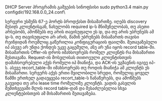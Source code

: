 DHCP Server
პროგრამის გაშვების სინოფსისი sudo python3.4 main.py configdir/192.168.0.0_24.conf\

სერვერი უსმენს 67-ე პორტს ბროდქასთ მისამართზე. იღებს discovery მესიჯს კლიენტისგან, ნახულობს required ip-ს მნიშვნელობას, თუ ასეთი არსებობს, ამოწმებს თუ არის თავისუფალი ეს ip, და თუ არის უბრუნებს ამ ip-ს. თუ თავისუფალი არ არის, მაშინ უბრუნებს მისამართს თავისი რეინჯიდან როემლიც გაწერილია კონფიგურაციის ფაილში. შეთავაზებული იპ ასევე არ უნდა ქონდეს უკვე გაცემული, ანუ არ უნა იყოს record table-ში.
მისამართის Offer-ის დროს იმახსოვრებს რომელ კლიენტს რა მისამართი შესთავაზა. Request-ის მოსვლისას თითოეული კლიენტისთვის დამახსოვრებული აქვს რომელი იპ მიანიჭა, და ACK-ის უგზავნის იგივე იპ-ს. ასევე recort_table-ში იმახსოვრებს თუ როდის მიანიჭა ამ კლიენტს ეს მისამართი.
სერვერს აქვს ერთი შვილობილი სრედი, რომელიც ყოველ წამში ერთხელ გადაუყვება recort_table-ს ჩანაწერებს, და ამოწმებს გაუვიდა თუ არა lease time რომელიმე კლიენტს. ვადის გასვლის შემთხვევაში შლის record table-დან და შესაძლებელია სხვა კლიენტებისთვის ამ მისამართის შეთავაზება.